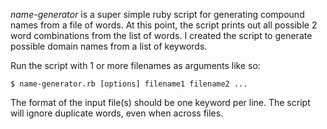 *name-generator* is a super simple ruby script for generating compound names from a file of words.  At this point, the script prints out all possible 2 word combinations from the list of words.  I created the script to generate possible domain names from a list of keywords.

Run the script with 1 or more filenames as arguments like so:

```
$ name-generator.rb [options] filename1 filename2 ...
```

The format of the input file(s) should be one keyword per line. The script will ignore duplicate words, even when across files.

